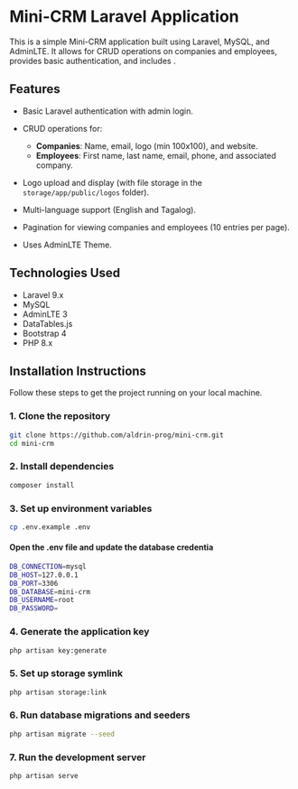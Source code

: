 # **Mini-CRM Laravel Application**

This is a simple Mini-CRM application built using Laravel, MySQL, and AdminLTE. It allows for CRUD operations on companies and employees, provides basic authentication, and includes .

## **Features**

- Basic Laravel authentication with admin login.
- CRUD operations for:
  - **Companies**: Name, email, logo (min 100x100), and website.
  - **Employees**: First name, last name, email, phone, and associated company.
- Logo upload and display (with file storage in the `storage/app/public/logos` folder).
- Multi-language support (English and Tagalog).
  
- Pagination for viewing companies and employees (10 entries per page).
  
- Uses AdminLTE Theme.

## **Technologies Used**

- Laravel 9.x
- MySQL
- AdminLTE 3
- DataTables.js
- Bootstrap 4
- PHP 8.x

## **Installation Instructions**

Follow these steps to get the project running on your local machine.

### **1. Clone the repository**

```bash
git clone https://github.com/aldrin-prog/mini-crm.git
cd mini-crm
```
### **2. Install dependencies**

```bash
composer install

```
### **3. Set up environment variables**
```bash
cp .env.example .env
```
#### Open the .env file and update the database credentia
```bash
DB_CONNECTION=mysql
DB_HOST=127.0.0.1
DB_PORT=3306
DB_DATABASE=mini-crm
DB_USERNAME=root
DB_PASSWORD=
```
### **4. Generate the application key**
```bash
php artisan key:generate

```
### **5. Set up storage symlink**
```bash
php artisan storage:link
```
### **6. Run database migrations and seeders**
```bash
php artisan migrate --seed
```
### **7. Run the development server**
```bash
php artisan serve
```
